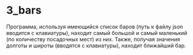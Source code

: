 ﻿# 3_bars


Программа, используя имеющийся список баров (путь к файлу json вводится с клавиатуры), находит самый большой и самый маленький (по количеству посадочных мест) из них. 
Также, получая значения долготы и широты (вводятся с клавиатуры), находит ближайший бар.